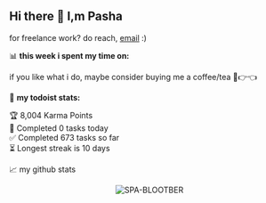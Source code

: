 ## Hi there 👋 I,m Pasha

for freelance work? do reach, [email](mailto:pashasob2009@gmail.com) :)

📊 **this week i spent my time on:**

if you like what i do, maybe consider buying me a coffee/tea 🥺👉👈


🚧 **my todoist stats:**
<!-- TODO-IST:START -->
🏆  8,004 Karma Points           
🌸  Completed 0 tasks today           
✅  Completed 673 tasks so far           
⏳  Longest streak is 10 days
<!-- TODO-IST:END -->


📈 my github stats

<p align="center"> <img src="https://github-readme-stats.vercel.app/api?username=SPA-BLOOTBER&show_icons=true&theme=gotham" alt="SPA-BLOOTBER" />




